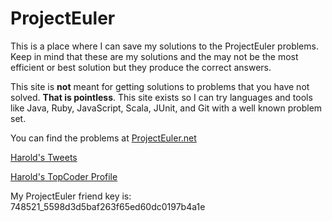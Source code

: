 # ProjectEuler
This is a place where I can save my solutions to the ProjectEuler problems.
Keep in mind that these are
my solutions and the may not be the most efficient or best solution
but they produce the correct answers.

This site is __not__ meant for getting solutions to problems that you
have not solved.  __That is pointless__.  This site exists so I can 
try languages and tools like Java, Ruby, JavaScript, Scala, JUnit, and Git with
a well known problem set. 

You can find the problems at [ProjectEuler.net](https://projecteuler.net/archives)

[Harold's Tweets](https://twitter.com/HaroldAlmon)

[Harold's TopCoder Profile](http://community.topcoder.com/tc;jsessionid=FWAAl1ndYsqkGOsm4g02fg**.tomcat_tc01?module=MemberProfile&cr=40124359)

My ProjectEuler friend key is: 748521_5598d3d5baf263f65ed60dc0197b4a1e
#
